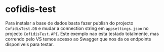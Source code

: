 # cofidis-test


Para instalar a base de dados basta fazer publish do projecto `CofidisTest.DB` e mudar a connection string em `appsettings.json` no projecto `CofidisTest.API`.
Este exemplo nao esta testado totalmente, mas correndo pelo VS temos acesso ao Swagger que nos da os endpoints disponiveis para testar.
